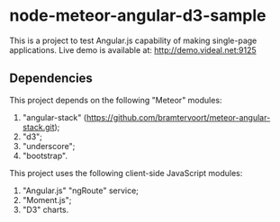 node-meteor-angular-d3-sample
=============================

This is a project to test Angular.js capability of making single-page applications.
Live demo is available at: http://demo.videal.net:9125

Dependencies
------------

This project depends on the following "Meteor" modules:

  1.  "angular-stack" (https://github.com/bramtervoort/meteor-angular-stack.git);
  2.  "d3";
  3.  "underscore";
  4.  "bootstrap".

This project uses the following client-side JavaScript modules:

  1.  "Angular.js" "ngRoute" service;
  2.  "Moment.js";
  3.  "D3" charts.
